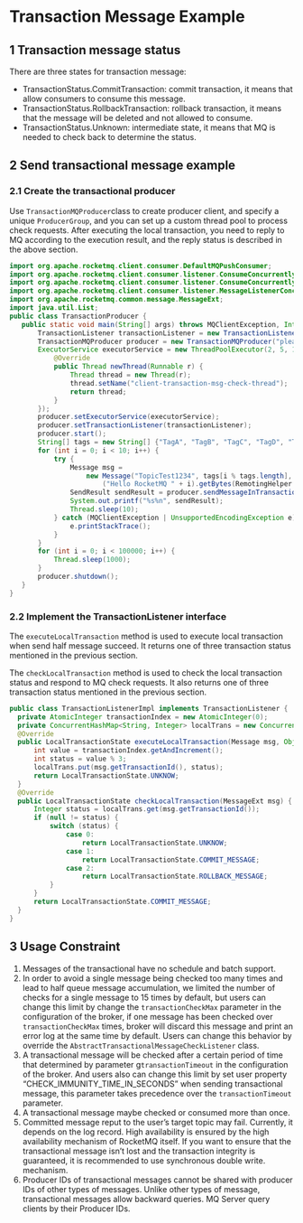 # Transaction Message Example 

## 1 Transaction message status 
There are three states for transaction message:  
- TransactionStatus.CommitTransaction: commit transaction, it means that allow consumers to consume this message.  
- TransactionStatus.RollbackTransaction: rollback transaction, it means that the message will be deleted and not allowed to consume.  
- TransactionStatus.Unknown: intermediate state, it means that MQ is needed to check back to determine the status.

## 2 Send transactional message example

### 2.1 Create the transactional producer 
Use ```TransactionMQProducer```class to create producer client, and specify a unique ```ProducerGroup```, and you can set up a custom thread pool to process check requests. After executing the local transaction, you need to reply to MQ according to the execution result, and the reply status is described in the above section.  
```java
import org.apache.rocketmq.client.consumer.DefaultMQPushConsumer;
import org.apache.rocketmq.client.consumer.listener.ConsumeConcurrentlyContext;
import org.apache.rocketmq.client.consumer.listener.ConsumeConcurrentlyStatus;
import org.apache.rocketmq.client.consumer.listener.MessageListenerConcurrently;
import org.apache.rocketmq.common.message.MessageExt;
import java.util.List;
public class TransactionProducer {
   public static void main(String[] args) throws MQClientException, InterruptedException {
       TransactionListener transactionListener = new TransactionListenerImpl();
       TransactionMQProducer producer = new TransactionMQProducer("please_rename_unique_group_name");
       ExecutorService executorService = new ThreadPoolExecutor(2, 5, 100, TimeUnit.SECONDS, new ArrayBlockingQueue<Runnable>(2000), new ThreadFactory() {
           @Override
           public Thread newThread(Runnable r) {
               Thread thread = new Thread(r);
               thread.setName("client-transaction-msg-check-thread");
               return thread;
           }
       });
       producer.setExecutorService(executorService);
       producer.setTransactionListener(transactionListener);
       producer.start();
       String[] tags = new String[] {"TagA", "TagB", "TagC", "TagD", "TagE"};
       for (int i = 0; i < 10; i++) {
           try {
               Message msg =
                   new Message("TopicTest1234", tags[i % tags.length], "KEY" + i,
                       ("Hello RocketMQ " + i).getBytes(RemotingHelper.DEFAULT_CHARSET));
               SendResult sendResult = producer.sendMessageInTransaction(msg, null);
               System.out.printf("%s%n", sendResult);
               Thread.sleep(10);
           } catch (MQClientException | UnsupportedEncodingException e) {
               e.printStackTrace();
           }
       }
       for (int i = 0; i < 100000; i++) {
           Thread.sleep(1000);
       }
       producer.shutdown();
   }
}
```

### 2.2 Implement the TransactionListener interface
The ```executeLocalTransaction``` method is used to execute local transaction when send half message succeed. It returns one of three transaction status mentioned in the previous section.

The ```checkLocalTransaction``` method is used to check the local transaction status and respond to MQ check requests. It also returns one of three transaction status mentioned in the previous section. 
```java
public class TransactionListenerImpl implements TransactionListener {
  private AtomicInteger transactionIndex = new AtomicInteger(0);
  private ConcurrentHashMap<String, Integer> localTrans = new ConcurrentHashMap<>();
  @Override
  public LocalTransactionState executeLocalTransaction(Message msg, Object arg) {
      int value = transactionIndex.getAndIncrement();
      int status = value % 3;
      localTrans.put(msg.getTransactionId(), status);
      return LocalTransactionState.UNKNOW;
  }
  @Override
  public LocalTransactionState checkLocalTransaction(MessageExt msg) {
      Integer status = localTrans.get(msg.getTransactionId());
      if (null != status) {
          switch (status) {
              case 0:
                  return LocalTransactionState.UNKNOW;
              case 1:
                  return LocalTransactionState.COMMIT_MESSAGE;
              case 2:
                  return LocalTransactionState.ROLLBACK_MESSAGE;
          }
      }
      return LocalTransactionState.COMMIT_MESSAGE;
  }
}
```

## 3 Usage Constraint  
1. Messages of the transactional have no schedule and batch support.
2. In order to avoid a single message being checked too many times and lead to half queue message accumulation,  we limited the number of checks for a single message to 15 times by default, but users can change this limit by change the ```transactionCheckMax``` parameter in the configuration of the broker,  if one message has been checked over ```transactionCheckMax``` times,  broker will discard this message and print an error log at the same time by default. Users can change this behavior by override the ```AbstractTransactionalMessageCheckListener``` class.
3. A transactional message will be checked after a certain period of time that determined by parameter g```transactionTimeout``` in the configuration of the broker. And users also can change this limit by set user property “CHECK_IMMUNITY_TIME_IN_SECONDS” when sending transactional message, this parameter takes precedence over the ```transactionTimeout``` parameter. 
4. A transactional message maybe checked or consumed more than once. 
5. Committed message reput to the user’s target topic may fail. Currently, it depends on the log record. High availability is ensured by the high availability mechanism of RocketMQ itself. If you want to ensure that the transactional message isn’t lost and the transaction integrity is guaranteed, it is recommended to use synchronous double write. mechanism. 
6. Producer IDs of transactional messages cannot be shared with producer IDs of other types of messages. Unlike other types of message, transactional messages allow backward queries. MQ Server query clients by their Producer IDs.

